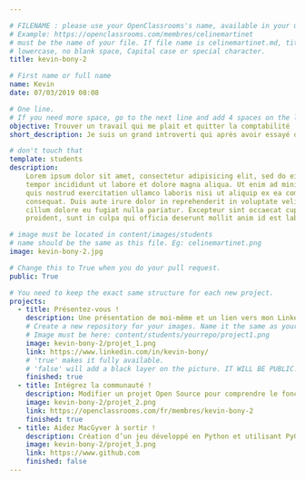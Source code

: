 ```yaml
---

# FILENAME : please use your OpenClassrooms's name, available in your url.
# Example: https://openclassrooms.com/membres/celinemartinet
# must be the name of your file. If file name is celinemartinet.md, title is celinemartinet.
# lowercase, no blank space, Capital case or special character.
title: kevin-bony-2

# First name or full name
name: Kevin
date: 07/03/2019 08:08

# One line.
# If you need more space, go to the next line and add 4 spaces on the left, as in 'description'.
objective: Trouver un travail qui me plait et quitter la comptabilité
short_description: Je suis un grand introverti qui après avoir essayé de combattre cela en faisant une école de commerce, cherche sa vocation au travers de cette formation digitale.

# don't touch that
template: students
description:
    Lorem ipsum dolor sit amet, consectetur adipisicing elit, sed do eiusmod
    tempor incididunt ut labore et dolore magna aliqua. Ut enim ad minim veniam,
    quis nostrud exercitation ullamco laboris nisi ut aliquip ex ea commodo
    consequat. Duis aute irure dolor in reprehenderit in voluptate velit esse
    cillum dolore eu fugiat nulla pariatur. Excepteur sint occaecat cupidatat non
    proident, sunt in culpa qui officia deserunt mollit anim id est laborum.

# image must be located in content/images/students
# name should be the same as this file. Eg: celinemartinet.png
image: kevin-bony-2.jpg

# Change this to True when you do your pull request.
public: True

# You need to keep the exact same structure for each new project.
projects:
  - title: Présentez-vous !
    description: Une présentation de moi-même et un lien vers mon LinkedIn.
    # Create a new repository for your images. Name it the same as your nickname and profile picture.
    # Image must be here: content/students/yourrepo/project1.png
    image: kevin-bony-2/projet_1.png
    link: https://www.linkedin.com/in/kevin-bony/
    # 'true' makes it fully available.
    # 'false' will add a black layer on the picture. IT WILL BE PUBLIC!
    finished: true
  - title: Intégrez la communauté !
    description: Modifier un projet Open Source pour comprendre le fonctionnement de Git, de Github et des pull requests. 
    image: kevin-bony-2/projet_2.png
    link: https://openclassrooms.com/fr/membres/kevin-bony-2
    finished: true
  - title: Aidez MacGyver à sortir !
    description: Création d’un jeu développé en Python et utilisant PyGame.
    image: kevin-bony-2/projet_3.png
    link: https://www.github.com
    finished: false
---
```

